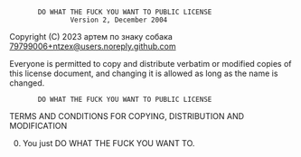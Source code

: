            DO WHAT THE FUCK YOU WANT TO PUBLIC LICENSE
                   Version 2, December 2004

Copyright (C) 2023 артем по знаку собака <79799006+ntzex@users.noreply.github.com>

Everyone is permitted to copy and distribute verbatim or modified
copies of this license document, and changing it is allowed as long
as the name is changed.

           DO WHAT THE FUCK YOU WANT TO PUBLIC LICENSE
  TERMS AND CONDITIONS FOR COPYING, DISTRIBUTION AND MODIFICATION

 0. You just DO WHAT THE FUCK YOU WANT TO.

